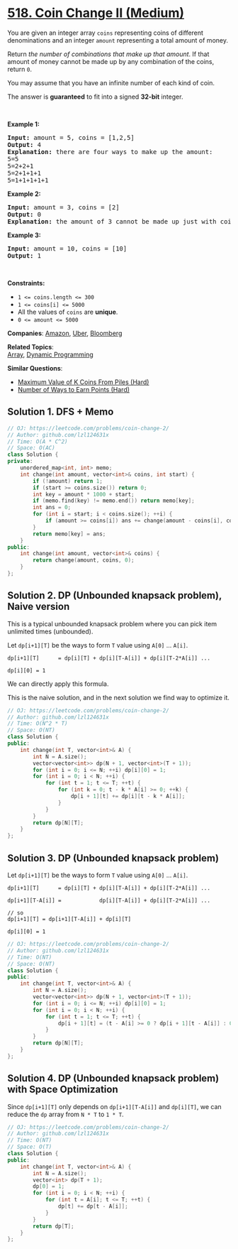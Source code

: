 # [518. Coin Change II (Medium)](https://leetcode.com/problems/coin-change-ii)

<p>You are given an integer array <code>coins</code> representing coins of different denominations and an integer <code>amount</code> representing a total amount of money.</p>
<p>Return <em>the number of combinations that make up that amount</em>. If that amount of money cannot be made up by any combination of the coins, return <code>0</code>.</p>
<p>You may assume that you have an infinite number of each kind of coin.</p>
<p>The answer is <strong>guaranteed</strong> to fit into a signed <strong>32-bit</strong> integer.</p>
<p>&nbsp;</p>
<p><strong class="example">Example 1:</strong></p>
<pre><strong>Input:</strong> amount = 5, coins = [1,2,5]
<strong>Output:</strong> 4
<strong>Explanation:</strong> there are four ways to make up the amount:
5=5
5=2+2+1
5=2+1+1+1
5=1+1+1+1+1
</pre>
<p><strong class="example">Example 2:</strong></p>
<pre><strong>Input:</strong> amount = 3, coins = [2]
<strong>Output:</strong> 0
<strong>Explanation:</strong> the amount of 3 cannot be made up just with coins of 2.
</pre>
<p><strong class="example">Example 3:</strong></p>
<pre><strong>Input:</strong> amount = 10, coins = [10]
<strong>Output:</strong> 1
</pre>
<p>&nbsp;</p>
<p><strong>Constraints:</strong></p>
<ul>
	<li><code>1 &lt;= coins.length &lt;= 300</code></li>
	<li><code>1 &lt;= coins[i] &lt;= 5000</code></li>
	<li>All the values of <code>coins</code> are <strong>unique</strong>.</li>
	<li><code>0 &lt;= amount &lt;= 5000</code></li>
</ul>

**Companies**:
[Amazon](https://leetcode.com/company/amazon), [Uber](https://leetcode.com/company/uber), [Bloomberg](https://leetcode.com/company/bloomberg)

**Related Topics**:  
[Array](https://leetcode.com/tag/array/), [Dynamic Programming](https://leetcode.com/tag/dynamic-programming/)

**Similar Questions**:
* [Maximum Value of K Coins From Piles (Hard)](https://leetcode.com/problems/maximum-value-of-k-coins-from-piles/)
* [Number of Ways to Earn Points (Hard)](https://leetcode.com/problems/number-of-ways-to-earn-points/)

## Solution 1. DFS + Memo

```cpp
// OJ: https://leetcode.com/problems/coin-change-2/
// Author: github.com/lzl124631x
// Time: O(A * C^2)
// Space: O(AC)
class Solution {
private:
    unordered_map<int, int> memo;
    int change(int amount, vector<int>& coins, int start) {
        if (!amount) return 1;
        if (start >= coins.size()) return 0;
        int key = amount * 1000 + start;
        if (memo.find(key) != memo.end()) return memo[key];
        int ans = 0;
        for (int i = start; i < coins.size(); ++i) {
            if (amount >= coins[i]) ans += change(amount - coins[i], coins, i);
        }
        return memo[key] = ans;
    }
public:
    int change(int amount, vector<int>& coins) {
        return change(amount, coins, 0);
    }
};
```

## Solution 2. DP (Unbounded knapsack problem), Naive version

This is a typical unbounded knapsack problem where you can pick item unlimited times (unbounded).

Let `dp[i+1][T]` be the ways to form `T` value using `A[0]` ... `A[i]`.

```
dp[i+1][T]      = dp[i][T] + dp[i][T-A[i]] + dp[i][T-2*A[i]] ...

dp[i][0] = 1
```

We can directly apply this formula.

This is the naive solution, and in the next solution we find way to optimize it.

```cpp
// OJ: https://leetcode.com/problems/coin-change-2/
// Author: github.com/lzl124631x
// Time: O(N^2 * T)
// Space: O(NT)
class Solution {
public:
    int change(int T, vector<int>& A) {
        int N = A.size();
        vector<vector<int>> dp(N + 1, vector<int>(T + 1));
        for (int i = 0; i <= N; ++i) dp[i][0] = 1;
        for (int i = 0; i < N; ++i) {
            for (int t = 1; t <= T; ++t) {
                for (int k = 0; t - k * A[i] >= 0; ++k) {
                    dp[i + 1][t] += dp[i][t - k * A[i]];
                }
            }
        }
        return dp[N][T];
    }
};
```

## Solution 3. DP (Unbounded knapsack problem)

Let `dp[i+1][T]` be the ways to form `T` value using `A[0]` ... `A[i]`.

```
dp[i+1][T]      = dp[i][T] + dp[i][T-A[i]] + dp[i][T-2*A[i]] ...

dp[i+1][T-A[i]] =            dp[i][T-A[i]] + dp[i][T-2*A[i]] ...

// so
dp[i+1][T] = dp[i+1][T-A[i]] + dp[i][T]

dp[i][0] = 1
```

```cpp
// OJ: https://leetcode.com/problems/coin-change-2/
// Author: github.com/lzl124631x
// Time: O(NT)
// Space: O(NT)
class Solution {
public:
    int change(int T, vector<int>& A) {
        int N = A.size();
        vector<vector<int>> dp(N + 1, vector<int>(T + 1));
        for (int i = 0; i <= N; ++i) dp[i][0] = 1;
        for (int i = 0; i < N; ++i) {
            for (int t = 1; t <= T; ++t) {
                dp[i + 1][t] = (t - A[i] >= 0 ? dp[i + 1][t - A[i]] : 0) + dp[i][t];
            }
        }
        return dp[N][T];
    }
};
```

## Solution 4. DP (Unbounded knapsack problem) with Space Optimization

Since `dp[i+1][T]` only depends on `dp[i+1][T-A[i]]` and `dp[i][T]`, we can reduce the `dp` array from `N * T` to `1 * T`.

```cpp
// OJ: https://leetcode.com/problems/coin-change-2/
// Author: github.com/lzl124631x
// Time: O(NT)
// Space: O(T)
class Solution {
public:
    int change(int T, vector<int>& A) {
        int N = A.size();
        vector<int> dp(T + 1);
        dp[0] = 1;
        for (int i = 0; i < N; ++i) {
            for (int t = A[i]; t <= T; ++t) {
                dp[t] += dp[t - A[i]];
            }
        }
        return dp[T];
    }
};
```